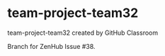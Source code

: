 # team-project-team32
team-project-team32 created by GitHub Classroom

Branch for ZenHub Issue #38.
